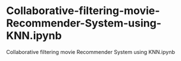 # Collaborative-filtering-movie-Recommender-System-using-KNN.ipynb
Collaborative filtering movie Recommender System using KNN.ipynb
